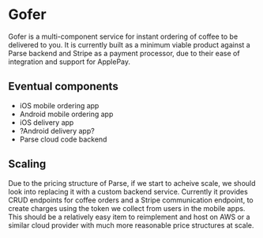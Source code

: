 # Gofer

Gofer is a multi-component service for instant ordering of coffee to be delivered to you. It is currently built as a minimum viable product against a Parse backend and Stripe as a payment processor, due to their ease of integration and support for ApplePay.

## Eventual components

* iOS mobile ordering app
* Android mobile ordering app
* iOS delivery app
* ?Android delivery app?
* Parse cloud code backend

## Scaling

Due to the pricing structure of Parse, if we start to acheive scale, we should look into replacing it with a custom backend service. Currently it provides CRUD endpoints for coffee orders and a Stripe communication endpoint, to create charges using the token we collect from users in the mobile apps. This should be a relatively easy item to reimplement and host on AWS or a similar cloud provider with much more reasonable price structures at scale.
